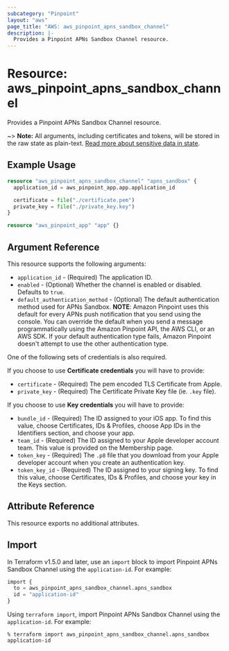 ```yaml
---
subcategory: "Pinpoint"
layout: "aws"
page_title: "AWS: aws_pinpoint_apns_sandbox_channel"
description: |-
  Provides a Pinpoint APNs Sandbox Channel resource.
---
```


# Resource: aws_pinpoint_apns_sandbox_channel

Provides a Pinpoint APNs Sandbox Channel resource.

~> **Note:** All arguments, including certificates and tokens, will be stored in the raw state as plain-text.
[Read more about sensitive data in state](https://www.terraform.io/docs/state/sensitive-data.html).

## Example Usage

```terraform
resource "aws_pinpoint_apns_sandbox_channel" "apns_sandbox" {
  application_id = aws_pinpoint_app.app.application_id

  certificate = file("./certificate.pem")
  private_key = file("./private_key.key")
}

resource "aws_pinpoint_app" "app" {}
```

## Argument Reference

This resource supports the following arguments:

* `application_id` - (Required) The application ID.
* `enabled` - (Optional) Whether the channel is enabled or disabled. Defaults to `true`.
* `default_authentication_method` - (Optional) The default authentication method used for APNs Sandbox.
  __NOTE__: Amazon Pinpoint uses this default for every APNs push notification that you send using the console.
  You can override the default when you send a message programmatically using the Amazon Pinpoint API, the AWS CLI, or an AWS SDK.
  If your default authentication type fails, Amazon Pinpoint doesn't attempt to use the other authentication type.

One of the following sets of credentials is also required.

If you choose to use __Certificate credentials__ you will have to provide:

* `certificate` - (Required) The pem encoded TLS Certificate from Apple.
* `private_key` - (Required) The Certificate Private Key file (ie. `.key` file).

If you choose to use __Key credentials__ you will have to provide:

* `bundle_id` - (Required) The ID assigned to your iOS app. To find this value, choose Certificates, IDs & Profiles, choose App IDs in the Identifiers section, and choose your app.
* `team_id` - (Required) The ID assigned to your Apple developer account team. This value is provided on the Membership page.
* `token_key` - (Required) The `.p8` file that you download from your Apple developer account when you create an authentication key.
* `token_key_id` - (Required) The ID assigned to your signing key. To find this value, choose Certificates, IDs & Profiles, and choose your key in the Keys section.

## Attribute Reference

This resource exports no additional attributes.

## Import

In Terraform v1.5.0 and later, use an `import` block to import Pinpoint APNs Sandbox Channel using the `application-id`. For example:

```terraform
import {
  to = aws_pinpoint_apns_sandbox_channel.apns_sandbox
  id = "application-id"
}
```

Using `terraform import`, import Pinpoint APNs Sandbox Channel using the `application-id`. For example:

```console
% terraform import aws_pinpoint_apns_sandbox_channel.apns_sandbox application-id
```
